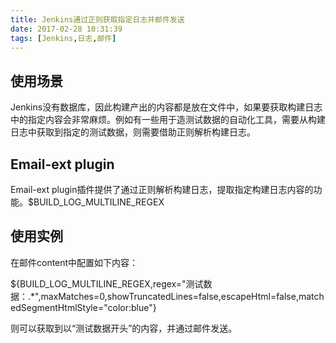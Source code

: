 ```yaml
---
title: Jenkins通过正则获取指定日志并邮件发送
date: 2017-02-28 10:31:39
tags: [Jenkins,日志,邮件]
---
```


## 使用场景

Jenkins没有数据库，因此构建产出的内容都是放在文件中，如果要获取构建日志中的指定内容会非常麻烦。例如有一些用于造测试数据的自动化工具，需要从构建日志中获取到指定的测试数据，则需要借助正则解析构建日志。

## Email-ext plugin

Email-ext plugin插件提供了通过正则解析构建日志，提取指定构建日志内容的功能。$BUILD_LOG_MULTILINE_REGEX

## 使用实例

在邮件content中配置如下内容：

${BUILD_LOG_MULTILINE_REGEX,regex="测试数据：.*",maxMatches=0,showTruncatedLines=false,escapeHtml=false,matchedSegmentHtmlStyle="color:blue"}

则可以获取到以“测试数据开头”的内容，并通过邮件发送。





